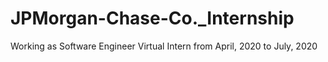 # JPMorgan-Chase-Co._Internship
Working as Software Engineer Virtual Intern
from April, 2020 to July, 2020
